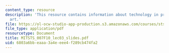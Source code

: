 ```yaml
---
content_type: resource
description: 'This resource contains information about technology in prehistory: cave
  art.'
file: https://ol-ocw-studio-app-production.s3.amazonaws.com/courses/sts-007-technology-in-history-fall-2010/6803a6bbeaaa3a4eeee4f289cb474fa2_MITSTS_007F10_lec03_slides.pdf
file_type: application/pdf
resourcetype: Document
title: MITSTS_007F10_lec03_slides.pdf
uid: 6803a6bb-eaaa-3a4e-eee4-f289cb474fa2
---
```

